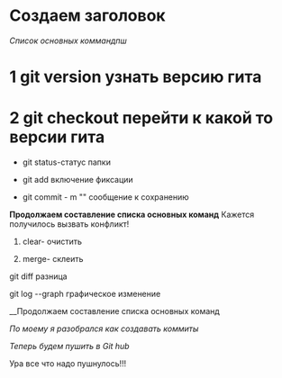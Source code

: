 # Создаем заголовок #

*Список основных коммандпш*

# 1 git version узнать версию гита

# 2 git checkout перейти к какой то версии гита

* git status-статус папки 

* git add включение фиксации

* git commit - m ""  сообщение к сохранению
 
__Продолжаем составление списка основных команд__   Кажется получилось вызвать конфликт!

1. clear- очистить

2. merge- склеить 

git diff разница 

git log --graph графическое изменение


__Продолжаем составление списка основных команд

*По моему я разобрался как создавать коммиты* 

*Теперь будем пушить в Git hub* 

Ура все что надо пушнулось!!!

